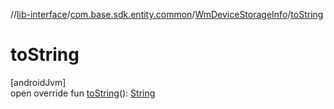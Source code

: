 //[lib-interface](../../../index.md)/[com.base.sdk.entity.common](../index.md)/[WmDeviceStorageInfo](index.md)/[toString](to-string.md)

# toString

[androidJvm]\
open override fun [toString](to-string.md)(): [String](https://kotlinlang.org/api/latest/jvm/stdlib/kotlin/-string/index.html)
